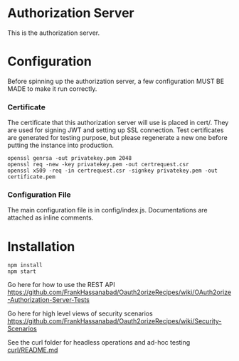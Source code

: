 Authorization Server
==================

This is the authorization server.

# Configuration
Before spinning up the authorization server, a few configuration MUST BE MADE to make it run correctly.

### Certificate
The certificate that this authorization server will use is placed in cert/. They are used for signing JWT
and setting up SSL connection. Test certificates are generated for testing purpose, but please regenerate 
a new one before putting the instance into production.
```
openssl genrsa -out privatekey.pem 2048
openssl req -new -key privatekey.pem -out certrequest.csr
openssl x509 -req -in certrequest.csr -signkey privatekey.pem -out certificate.pem
```

### Configuration File
The main configuration file is in config/index.js. Documentations are attached as inline comments.

# Installation
```
npm install
npm start
```

Go here for how to use the REST API
https://github.com/FrankHassanabad/Oauth2orizeRecipes/wiki/OAuth2orize-Authorization-Server-Tests

Go here for high level views of security scenarios
https://github.com/FrankHassanabad/Oauth2orizeRecipes/wiki/Security-Scenarios

See the curl folder for headless operations and ad-hoc testing  
[curl/README.md](curl/README.md)
